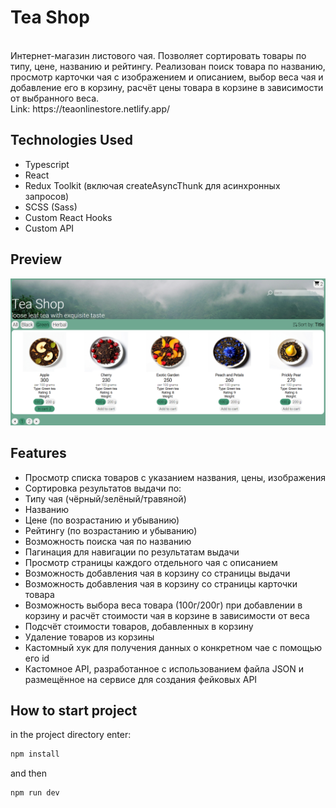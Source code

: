 # Tea Shop

<br />
Интернет-магазин листового чая. Позволяет сортировать товары по типу, цене, названию и рейтингу. Реализован поиск товара по названию, просмотр карточки чая с изображением и описанием, выбор веса чая и добавление его в корзину, расчёт цены товара в корзине в зависимости от выбранного веса.
<br />
Link: https://teaonlinestore.netlify.app/

## Technologies Used

- Typescript
- React
- Redux Toolkit (включая createAsyncThunk для асинхронных запросов)
- SCSS (Sass)
- Custom React Hooks
- Custom API

## Preview

<img src="./src/assets/teashoppreview.PNG" alt="preview">

## Features

- Просмотр списка товаров с указанием названия, цены, изображения
- Сортировка результатов выдачи по:
- Типу чая (чёрный/зелёный/травяной)
- Названию
- Цене (по возрастанию и убыванию)
- Рейтингу (по возрастанию и убыванию)
- Возможность поиска чая по названию
- Пагинация для навигации по результатам выдачи
- Просмотр страницы каждого отдельного чая с описанием
- Возможность добавления чая в корзину со страницы выдачи
- Возможность добавления чая в корзину со страницы карточки товара
- Возможность выбора веса товара (100г/200г) при добавлении в корзину и расчёт стоимости чая в корзине в зависимости от веса
- Подсчёт стоимости товаров, добавленных в корзину
- Удаление товаров из корзины
- Кастомный хук для получения данных о конкретном чае с помощью его id
- Кастомное API, разработанное с использованием файла JSON и размещённое на сервисе для создания фейковых API

## How to start project

in the project directory enter:

```js
npm install
```

and then

```js
npm run dev
```
